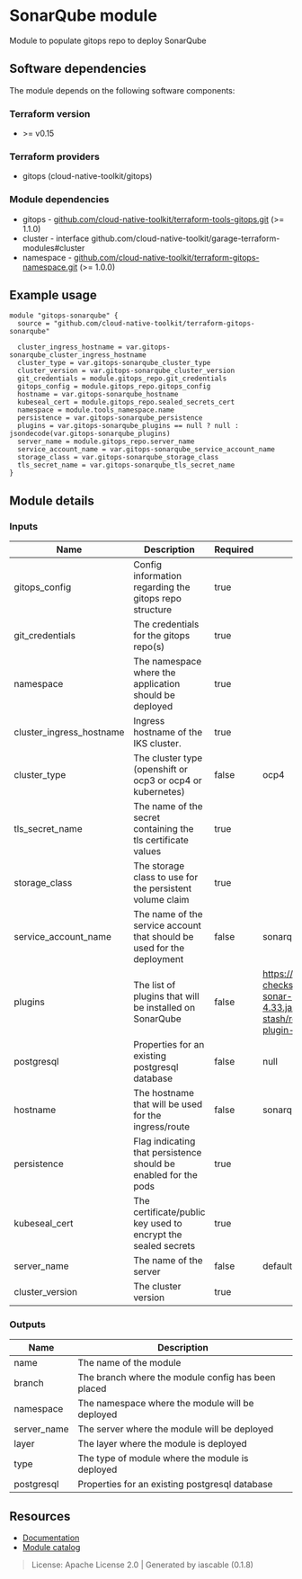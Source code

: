 # SonarQube module

Module to populate gitops repo to deploy SonarQube


## Software dependencies

The module depends on the following software components:

### Terraform version

- \>= v0.15

### Terraform providers


- gitops (cloud-native-toolkit/gitops)

### Module dependencies


- gitops - [github.com/cloud-native-toolkit/terraform-tools-gitops.git](https://github.com/cloud-native-toolkit/terraform-tools-gitops.git) (>= 1.1.0)
- cluster - interface github.com/cloud-native-toolkit/garage-terraform-modules#cluster
- namespace - [github.com/cloud-native-toolkit/terraform-gitops-namespace.git](https://github.com/cloud-native-toolkit/terraform-gitops-namespace.git) (>= 1.0.0)

## Example usage

```hcl
module "gitops-sonarqube" {
  source = "github.com/cloud-native-toolkit/terraform-gitops-sonarqube"

  cluster_ingress_hostname = var.gitops-sonarqube_cluster_ingress_hostname
  cluster_type = var.gitops-sonarqube_cluster_type
  cluster_version = var.gitops-sonarqube_cluster_version
  git_credentials = module.gitops_repo.git_credentials
  gitops_config = module.gitops_repo.gitops_config
  hostname = var.gitops-sonarqube_hostname
  kubeseal_cert = module.gitops_repo.sealed_secrets_cert
  namespace = module.tools_namespace.name
  persistence = var.gitops-sonarqube_persistence
  plugins = var.gitops-sonarqube_plugins == null ? null : jsondecode(var.gitops-sonarqube_plugins)
  server_name = module.gitops_repo.server_name
  service_account_name = var.gitops-sonarqube_service_account_name
  storage_class = var.gitops-sonarqube_storage_class
  tls_secret_name = var.gitops-sonarqube_tls_secret_name
}

```

## Module details

### Inputs

| Name | Description | Required | Default | Source |
|------|-------------|---------|----------|--------|
| gitops_config | Config information regarding the gitops repo structure | true |  | gitops.gitops_config |
| git_credentials | The credentials for the gitops repo(s) | true |  | gitops.git_credentials |
| namespace | The namespace where the application should be deployed | true |  | namespace.name |
| cluster_ingress_hostname | Ingress hostname of the IKS cluster. | true |  | cluster.platform.ingress |
| cluster_type | The cluster type (openshift or ocp3 or ocp4 or kubernetes) | false | ocp4 | cluster.platform.type_code |
| tls_secret_name | The name of the secret containing the tls certificate values | true |  | cluster.platform.tls_secret |
| storage_class | The storage class to use for the persistent volume claim | true |  |  |
| service_account_name | The name of the service account that should be used for the deployment | false | sonarqube-sonarqube |  |
| plugins | The list of plugins that will be installed on SonarQube | false | https://github.com/checkstyle/sonar-checkstyle/releases/download/4.33/checkstyle-sonar-plugin-4.33.jarhttps://github.com/AmadeusITGroup/sonar-stash/releases/download/1.6.0/sonar-stash-plugin-1.6.0.jar |  |
| postgresql | Properties for an existing postgresql database | false | null |  |
| hostname | The hostname that will be used for the ingress/route | false | sonarqube |  |
| persistence | Flag indicating that persistence should be enabled for the pods | true |  |  |
| kubeseal_cert | The certificate/public key used to encrypt the sealed secrets | true |  | gitops.sealed_secrets_cert |
| server_name | The name of the server | false | default | gitops.server_name |
| cluster_version | The cluster version | true |  |  |

### Outputs

| Name | Description |
|------|-------------|
| name | The name of the module |
| branch | The branch where the module config has been placed |
| namespace | The namespace where the module will be deployed |
| server_name | The server where the module will be deployed |
| layer | The layer where the module is deployed |
| type | The type of module where the module is deployed |
| postgresql | Properties for an existing postgresql database |

## Resources

- [Documentation](https://operate.cloudnativetoolkit.dev)
- [Module catalog](https://modules.cloudnativetoolkit.dev)

> License: Apache License 2.0 | Generated by iascable (0.1.8)
